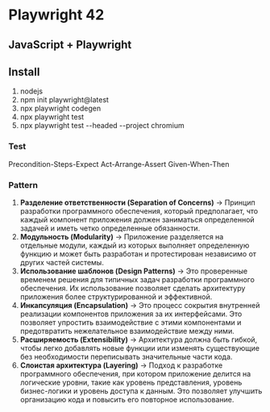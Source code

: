 # Playwright 42

## JavaScript + Playwright

## Install

1. nodejs
2. npm init playwright@latest
3. npx playwright codegen
4. npx playwright test 
5. npx playwright test --headed --project chromium

### Test
Precondition-Steps-Expect
Act-Arrange-Assert
Given-When-Then


### Pattern

1. **Разделение ответственности (Separation of Concerns)** -> Принцип разработки программного обеспечения,
который предполагает, что каждый компонент
приложения должен заниматься определенной
задачей и иметь четко определенные обязанности. 
2. **Модульность (Modularity)** -> Приложение разделяется на отдельные модули,
каждый из которых выполняет определенную
функцию и может быть разработан и
протестирован независимо от других частей
системы.
3. **Использование шаблонов (Design Patterns)** -> Это проверенные временем решения для
типичных задач разработки программного
обеспечения. Их использование позволяет сделать
архитектуру приложения более структурированной
и эффективной.
4. **Инкапсуляция (Encapsulation)** ->  Это процесс сокрытия внутренней реализации
компонентов приложения за их интерфейсами. Это
позволяет упростить взаимодействие с этими
компонентами и предотвратить нежелательное
взаимодействие между ними.
5. **Расширяемость (Extensibility)** -> Архитектура должна быть гибкой, чтобы легко
добавлять новые функции или изменять
существующие без необходимости переписывать
значительные части кода.
6. **Слоистая архитектура (Layering)** -> Подход к разработке программного обеспечения,
при котором приложение делится на логические
уровни, такие как уровень представления, уровень
бизнес-логики и уровень доступа к данным. Это
позволяет улучшить организацию кода и повысить
его повторное использование.